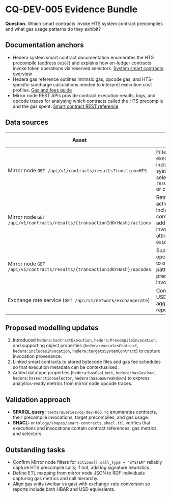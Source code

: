 # CQ-DEV-005 Evidence Bundle

**Question.** Which smart contracts invoke HTS system contract precompiles and what gas usage patterns do they exhibit?

## Documentation anchors

* Hedera system smart contract documentation enumerates the HTS precompile (address `0x167`) and explains how on-ledger contracts invoke token operations via reserved selectors. [System smart contracts overview](https://raw.githubusercontent.com/hashgraph/hedera-docs/main/core-concepts/smart-contracts/system-smart-contracts/README.md)
* Hedera gas reference outlines intrinsic gas, opcode gas, and HTS-specific surcharge calculations needed to interpret execution cost profiles. [Gas and fees guide](https://raw.githubusercontent.com/hashgraph/hedera-docs/main/core-concepts/smart-contracts/gas-and-fees.md)
* Mirror node REST APIs provide contract execution results, logs, and opcode traces for analysing which contracts called the HTS precompile and the gas spent. [Smart contract REST reference](https://raw.githubusercontent.com/hashgraph/hedera-docs/main/sdks-and-apis/rest-api/smart-contracts.md)

## Data sources

| Asset | Purpose | Access method |
| ----- | ------- | ------------- |
| Mirror node `GET /api/v1/contracts/results?function=HTS` | Filter contract executions that include HTS system contract selectors (via `result.logs.topic` or call trace). | [Contracts results endpoint](https://raw.githubusercontent.com/hashgraph/hedera-docs/main/sdks-and-apis/rest-api/smart-contracts.md) |
| Mirror node `GET /api/v1/contracts/results/{transactionIdOrHash}/actions` | Retrieves call action trace including system contract addresses invoked, enabling attribution to `0x167`. | [Contracts actions endpoint](https://raw.githubusercontent.com/hashgraph/hedera-docs/main/sdks-and-apis/rest-api/smart-contracts.md) |
| Mirror node `GET /api/v1/contracts/results/{transactionIdOrHash}/opcodes` | Supplies per-opcode gas usage to observe patterns for HTS precompile invocations. | [Contracts opcodes endpoint](https://raw.githubusercontent.com/hashgraph/hedera-docs/main/sdks-and-apis/rest-api/smart-contracts.md) |
| Exchange rate service (`GET /api/v1/network/exchangerate`) | Converts gas to USD/HBAR for aggregated cost reporting. | [Network REST reference](https://raw.githubusercontent.com/hashgraph/hedera-docs/main/sdks-and-apis/rest-api/network.md) |

## Proposed modelling updates

1. Introduced `hedera:ContractExecution`, `hedera:PrecompileInvocation`, and supporting object properties (`hedera:executesContract`, `hedera:includesInvocation`, `hedera:targetsSystemContract`) to capture invocation provenance.
2. Linked smart contracts to stored bytecode files and gas fee schedules so that execution metadata can be contextualised.
3. Added datatype properties (`hedera:hasGasLimit`, `hedera:hasGasUsed`, `hedera:hasFunctionSelector`, `hedera:hasGasBreakdown`) to express analytics-ready metrics from mirror node opcode traces.

## Validation approach

* **SPARQL query:** `tests/queries/cq-dev-005.rq` enumerates contracts, their precompile invocations, target precompiles, and gas usage.
* **SHACL:** `ontology/shapes/smart-contracts.shacl.ttl` verifies that executions and invocations contain contract references, gas metrics, and selectors.

## Outstanding tasks

* Confirm Mirror node filters for `actions[].call_type = "SYSTEM"` reliably capture HTS precompile calls; if not, add log signature heuristics.
* Define ETL mapping from mirror node JSON to RDF individuals capturing gas metrics and call hierarchy.
* Align gas units (weibar vs gas) with exchange-rate conversion so reports include both HBAR and USD equivalents.
